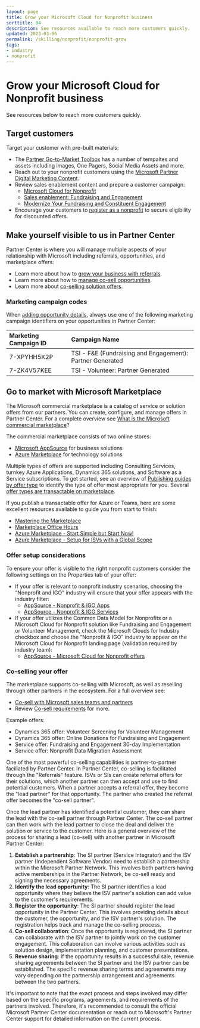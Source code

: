 ```yaml
---
layout: page
title: Grow your Microsoft Cloud for Nonprofit business
sorttitle: 04
description: See resources available to reach more customers quickly.
updated: 2023-03-06
permalink: /skilling/nonprofit/nonprofit-grow
tags:
- industry
- nonprofit
---
```


# Grow your Microsoft Cloud for Nonprofit business

See resources below to reach more customers quickly.

## Target customers
Target your customer with pre-built materials:
 - The [Partner Go-to-Market Toolbox](https://ppt.msftgtmtoolbox.com/) has a number of tempaltes and assets including images, One Pagers, Social Media Assets and more.
 - Reach out to your nonprofit customers using the [Microsoft Partner Digital Marketing Content](https://dmc.partner.microsoft.com/dashboard).
 - Review sales enablement content and prepare a customer campaign:
   - [Microsoft Cloud for Nonprofit](https://partner.microsoft.com/en-us/asset/collection/cloud-for-nonprofit)
   - [Sales enablement: Fundraising and Engagement](https://partner.microsoft.com/en-us/asset/collection/fundraising-and-engagement-sales-enablement)
   - [Modernize Your Fundraising and Constituent Engagement](https://partner.microsoft.com/en-us/asset/collection/intelligent-constituent-engagement-and-fundraising-for-nonprofits)
 - Encourage your customers to [register as a nonprofit](https://nonprofit.microsoft.com/en-us/getting-started) to secure eligibility for discounted offers.

## Make yourself visible to us in Partner Center
Partner Center is where you will manage multiple aspects of your relationship with Microsoft including referrals, opportunities, and marketplace offers:
 - Learn more about how to [grow your business with referrals](https://learn.microsoft.com/en-us/partner-center/referrals).
 - Learn more about how to [manage co-sell opportunities](https://learn.microsoft.com/en-us/partner-center/manage-co-sell-opportunities).
 - Learn more about [co-selling solution offers](https://learn.microsoft.com/en-us/partner-center/co-sell-overview).
 
### Marketing campaign codes
When [adding opportunity details](https://learn.microsoft.com/en-us/partner-center/manage-co-sell-opportunities#add-deal-details), always use one of the following marketing campaign identifiers on your opportunities in Partner Center:

Marketing Campaign ID | Campaign Name
:--|:---
7-XPYHH5K2P | TSI - F&E (Fundraising and Engagement): Partner Generated
7-ZK4V57KEE | TSI - Volunteer: Partner Generated

## Go to market with Microsoft Marketplace
The Microsoft commercial marketplace is a catalog of service or solution offers from our partners. You can create, configure, and manage offers in Partner Center. For a complete overview see [What is the Microsoft commercial marketplace](https://learn.microsoft.com/en-us/azure/marketplace/overview)?

The commercial marketplace consists of two online stores:
 - [Microsoft AppSource](https://appsource.microsoft.com/) for business solutions
 - [Azure Marketplace](https://azuremarketplace.microsoft.com/) for technology solutions

Multiple types of offers are supported including Consulting Services, turnkey Azure Applications, Dynamics 365 solutions, and Software as a Service subscriptions. To get started, see an overview of [Publishing guides by offer type](https://learn.microsoft.com/en-us/azure/marketplace/publisher-guide-by-offer-type) to identify the type of offer most appropriate for you. Several [offer types are transactable on marketplace](https://learn.microsoft.com/en-us/azure/marketplace/marketplace-commercial-transaction-capabilities-and-considerations).

If you publish a transactable offer for Azure or Teams, here are some excellent resources available to guide you from start to finish:
 - [Mastering the Marketplace](https://microsoft.github.io/Mastering-the-Marketplace/)
 - [Marketplace Office Hours](https://microsoftcloudpartner.eventbuilder.com/MarketplaceOverviewandQAforPartners)
 - [Azure Marketplace - Start Simple but Start Now!](https://www.linkedin.com/pulse/azure-marketplace-start-simple-now-anders-bonde/)
 - [Azure Marketplace - Setup for ISVs with a Global Scope](https://www.linkedin.com/pulse/azure-marketplace-setup-isvs-global-scope-anders-bonde-1e/)

### Offer setup considerations
To ensure your offer is visible to the right nonprofit customers consider the following settings on the Properties tab of your offer:
 - If your offer is relevant to nonprofit industry scenarios, choosing the “Nonprofit and IGO” industry will ensure that your offer appears with the industry filter:
   - [AppSource - Nonprofit & IGO Apps](https://appsource.microsoft.com/en-US/marketplace/apps?exp=ubp8&filterTab=industries&industry=nonprofit)
   - [AppSource - Nonprofit & IGO Services](https://appsource.microsoft.com/en-US/marketplace/consulting-services?exp=ubp8&industry=nonprofit)
 - If your offer utilizes the Common Data Model for Nonprofits or a Microsoft Cloud for Nonprofit solution like Fundraising and Engagement or Volunteer Management, check the Microsoft Clouds for Industry checkbox and choose the “Nonprofit & IGO” industry to appear on the Microsoft Cloud for Nonprofit landing page (validation required by industry team):
   - [AppSource - Microsoft Cloud for Nonprofit offers](https://appsource.microsoft.com/en-US/marketplace/cloudsIndustry?exp=ubp8&industry=nonprofit)

### Co-selling your offer
The marketplace supports co-selling with Microsoft, as well as reselling through other partners in the ecosystem. For a full overview see:
 - [Co-sell with Microsoft sales teams and partners](https://learn.microsoft.com/en-us/partner-center/co-sell-overview?context=%2Fazure%2Fmarketplace%2Fcontext%2Fcontext)
 - Review [Co-sell requirements](https://learn.microsoft.com/en-us/partner-center/co-sell-requirements?context=%2Fazure%2Fmarketplace%2Fcontext%2Fcontext) for more.

Example offers:
 - Dynamics 365 offer: Volunteer Screening for Volunteer Management
 - Dynamics 365 offer: Online Donations for Fundraising and Engagement
 - Service offer: Fundraising and Engagement 30-day Implementation
 - Service offer: Nonprofit Data Migration Assessment

One of the most powerful co-selling capabilities is partner-to-partner faciliated by Partner Center. In Partner Center, co-selling is facilitated through the "Referrals" feature. ISVs or SIs can create referral offers for their solutions, which another partner can then accept and use to find potential customers. When a partner accepts a referral offer, they become the "lead partner" for that opportunity. The partner who created the referral offer becomes the "co-sell partner".

Once the lead partner has identified a potential customer, they can share the lead with the co-sell partner through Partner Center. The co-sell partner can then work with the lead partner to close the deal and deliver the solution or service to the customer. Here is a general overview of the process for sharing a lead (co-sell) with another partner in Microsoft Partner Center:

 1. **Establish a partnership**: The SI partner (Service Integrator) and the ISV partner (Independent Software Vendor) need to establish a partnership within the Microsoft Partner Network. This involves both partners having active memberships in the Partner Network, be co-sell ready and signing the necessary agreements.
 1. **Identify the lead opportunity**: The SI partner identifies a lead opportunity where they believe the ISV partner's solution can add value to the customer's requirements.
 1. **Register the opportunity**: The SI partner should register the lead opportunity in the Partner Center. This involves providing details about the customer, the opportunity, and the ISV partner's solution. The registration helps track and manage the co-selling process.
 1. **Co-sell collaboration**: Once the opportunity is registered, the SI partner can collaborate with the ISV partner to jointly work on the customer engagement. This collaboration can involve various activities such as solution design, implementation planning, and customer presentations.
 1. **Revenue sharing**: If the opportunity results in a successful sale, revenue sharing agreements between the SI partner and the ISV partner can be established. The specific revenue sharing terms and agreements may vary depending on the partnership arrangement and agreements between the two partners.

It's important to note that the exact process and steps involved may differ based on the specific programs, agreements, and requirements of the partners involved. Therefore, it's recommended to consult the official Microsoft Partner Center documentation or reach out to Microsoft's Partner Center support for detailed information on the current process.

